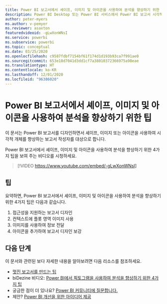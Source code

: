 ```yaml
---
title: Power BI 보고서에서 셰이프, 이미지 및 아이콘을 사용하여 분석을 향상하기 위한 팁
description: Power BI Desktop 또는 Power BI 서비스에서 Power BI 보고서 시각적 개체의 셰이프, 이미지 및 아이콘을 사용하여 분석을 향상하기 위한 4가지 팁입니다.
author: peter-myers
ms.author: v-pemyer
ms.reviewer: asaxton
featuredvideoid: -gLwXonWNsI
ms.service: powerbi
ms.subservice: powerbi
ms.topic: conceptual
ms.date: 03/25/2020
ms.openlocfilehash: c9587fdbf7154bf61f174d1d193b93ca7f991ae0
ms.sourcegitcommit: 653e18d7041d3dd1cf7a38010372366975a98eae
ms.translationtype: HT
ms.contentlocale: ko-KR
ms.lasthandoff: 12/01/2020
ms.locfileid: "96386020"
---
```

# <a name="tips-to-improve-analysis-with-shapes-images-and-icons-in-power-bi-reports"></a>Power BI 보고서에서 셰이프, 이미지 및 아이콘을 사용하여 분석을 향상하기 위한 팁

이 문서는 Power BI 보고서를 디자인하면서 셰이프, 이미지 또는 아이콘을 사용하여 시각적 개체를 향상하는 보고서 작성자를 대상으로 합니다.

Power BI 보고서에서 셰이프, 이미지 및 아이콘을 사용하여 분석을 향상하기 위한 4가지 팁을 보여 주는 비디오를 시청하세요.

> [!VIDEO https://www.youtube.com/embed/-gLwXonWNsI]

## <a name="tips"></a>팁

요약하면, Power BI 보고서에서 셰이프, 이미지 및 아이콘을 사용하여 분석을 향상하기 위한 4가지 팁은 다음과 같습니다.

1. 접근성을 지원하는 보고서 디자인
1. 컨텍스트에 플롯 영역 이미지 사용
1. 이미지를 사용하여 정보 전달
1. 아이콘을 추가하여 보고서 디자인 보강

## <a name="next-steps"></a>다음 단계

이 문서와 관련된 보다 자세한 내용을 알아보려면 다음 리소스를 참조하세요.

- [멋진 보고서를 만드는 팁](../create-reports/desktop-tips-and-tricks-for-creating-reports.md)
- biDezine 비디오: [Power BI에서 픽토그램을 사용하여 분석을 향상하기 위한 4가지 팁](https://www.youtube.com/watch?v=-gLwXonWNsI)
- 궁금한 점이 더 있나요? [Power BI 커뮤니티에 질문합니다.](https://community.powerbi.com/)
- 제안? [Power BI 개선을 위한 아이디어 제공](https://ideas.powerbi.com/)

